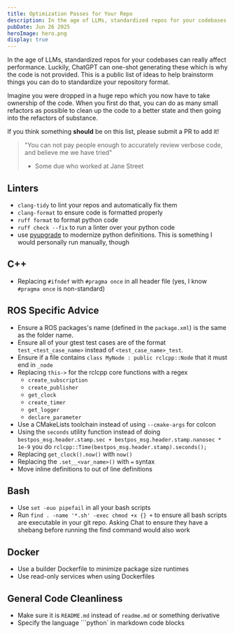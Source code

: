 ```yaml
---
title: Optimization Passes for Your Repo
description: In the age of LLMs, standardized repos for your codebases can really affect performance. Luckily, ChatGPT can one-shot generating these which is why the code is not provided.
pubDate: Jun 26 2025
heroImage: hero.png
display: true
---
```


In the age of LLMs, standardized repos for your codebases can really affect performance. Luckily, ChatGPT can one-shot generating these which is why the code is not provided. This is a public list of ideas to help brainstorm things you can do to standardize your repository format.

Imagine you were dropped in a huge repo which you now have to take ownership of the code. When you first do that, you can do as many small refactors as possible to clean up the code to a better state and then going into the refactors of substance.

If you think something **should** be on this list, please submit a PR to add it!

> "You can not pay people enough to accurately review verbose code, and believe me we have tried"
> - Some due who worked at Jane Street

## Linters

- `clang-tidy` to lint your repos and automatically fix them
- `clang-format` to ensure code is formatted properly
- `ruff format` to format python code
- `ruff check --fix` to run a linter over your python code
- use [pyupgrade](https://github.com/asottile/pyupgrade) to modernize python definitions. This is something I would personally run manually, though

## C++

- Replacing `#ifndef` with `#pragma once` in all header file (yes, I know `#pragma once` is non-standard)

## ROS Specific Advice

- Ensure a ROS packages's name (defined in the `package.xml`) is the same as the folder name.
- Ensure all of your gtest test cases are  of the format `test_<test_case_name>` instead of `<test_case_name>_test`.
- Ensure if a file contains `class MyNode : public rclcpp::Node` that it must end in `_node`
- Replacing `this->` for the rclcpp core functions with a regex
  - `create_subscription`
  - `create_publisher`
  - `get_clock`
  - `create_timer`
  - `get_logger`
  - `declare_parameter`
- Use a CMakeLists toolchain instead of using `--cmake-args` for colcon
- Using the `seconds` utility function instead of doing `bestpos_msg.header.stamp.sec + bestpos_msg.header.stamp.nanosec * 1e-9` you do `rclcpp::Time(bestpos_msg.header.stamp).seconds();`
- Replacing `get_clock().now()` with `now()`
- Replacing the `.set__<var_name>()` with `=` syntax
- Move inline definitions to out of line definitions

## Bash

- Use `set -euo pipefail` in all your bash scripts
- Run `find . -name '*.sh' -exec chmod +x {} +` to ensure all bash scripts are executable in your git repo. Asking Chat to ensure they have a shebang before running the find command would also work

## Docker

- Use a builder Dockerfile to minimize package size runtimes
- Use read-only services when using Dockerfiles

## General Code Cleanliness

- Make sure it is `README.md` instead of `readme.md` or something derivative
- Specify the language ```python` in markdown code blocks
